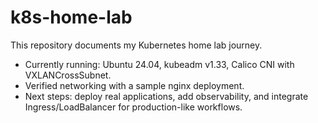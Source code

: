# k8s-home-lab

This repository documents my Kubernetes home lab journey.

- Currently running: Ubuntu 24.04, kubeadm v1.33, Calico CNI with VXLANCrossSubnet.
- Verified networking with a sample nginx deployment.
- Next steps: deploy real applications, add observability, and integrate Ingress/LoadBalancer for production-like workflows.

